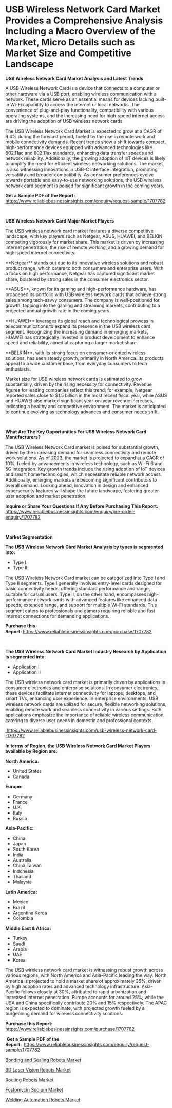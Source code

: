 <p><h1>USB Wireless Network Card Market Provides a Comprehensive Analysis Including a Macro Overview of the Market, Micro Details such as Market Size and Competitive Landscape</h1></p><p><strong>USB Wireless Network Card Market Analysis and Latest Trends</strong></p>
<p><p>A USB Wireless Network Card is a device that connects to a computer or other hardware via a USB port, enabling wireless communication with a network. These cards serve as an essential means for devices lacking built-in Wi-Fi capability to access the internet or local networks. The convenience of plug-and-play functionality, compatibility with various operating systems, and the increasing need for high-speed internet access are driving the adoption of USB wireless network cards.</p><p>The USB Wireless Network Card Market is expected to grow at a CAGR of 9.4% during the forecast period, fueled by the rise in remote work and mobile connectivity demands. Recent trends show a shift towards compact, high-performance devices equipped with advanced technologies like 802.11ac and 802.11ax standards, enhancing data transfer speeds and network reliability. Additionally, the growing adoption of IoT devices is likely to amplify the need for efficient wireless networking solutions. The market is also witnessing innovations in USB-C interface integration, promoting versatility and broader compatibility. As consumer preferences evolve towards portable and easy-to-use networking solutions, the USB wireless network card segment is poised for significant growth in the coming years.</p></p>
<p><strong>Get a Sample PDF of the Report:&nbsp;</strong> <a href="https://www.reliablebusinessinsights.com/enquiry/request-sample/1707782?utm_campaign=1426&utm_medium=2&utm_source=Github&utm_content=ia&utm_term=13102024&utm_id=usb-wireless-network-card">https://www.reliablebusinessinsights.com/enquiry/request-sample/1707782</a></p>
<p>&nbsp;</p>
<p><strong>USB Wireless Network Card Major Market Players</strong></p>
<p><p>The USB wireless network card market features a diverse competitive landscape, with key players such as Netgear, ASUS, HUAWEI, and BELKIN competing vigorously for market share. This market is driven by increasing internet penetration, the rise of remote working, and a growing demand for high-speed internet connectivity.</p><p>**Netgear** stands out due to its innovative wireless solutions and robust product range, which caters to both consumers and enterprise users. With a focus on high performance, Netgear has captured significant market share, bolstered by strong sales in the consumer electronics sector.</p><p>**ASUS**, known for its gaming and high-performance hardware, has broadened its portfolio with USB wireless network cards that achieve strong sales among tech-savvy consumers. The company is well-positioned for growth, tapping into the gaming and streaming markets, contributing to a projected annual growth rate in the coming years.</p><p>**HUAWEI** leverages its global reach and technological prowess in telecommunications to expand its presence in the USB wireless card segment. Recognizing the increasing demand in emerging markets, HUAWEI has strategically invested in product development to enhance speed and reliability, aimed at capturing a larger market share.</p><p>**BELKIN**, with its strong focus on consumer-oriented wireless solutions, has seen steady growth, primarily in North America. Its products appeal to a wide customer base, from everyday consumers to tech enthusiasts.</p><p>Market size for USB wireless network cards is estimated to grow substantially, driven by the rising necessity for connectivity. Revenue figures for leading companies reflect this trend; for example, Netgear reported sales close to $1.5 billion in the most recent fiscal year, while ASUS and HUAWEI also marked significant year-on-year revenue increases, indicating a healthy and competitive environment. The market is anticipated to continue evolving as technology advances and consumer needs shift.</p></p>
<p>&nbsp;</p>
<p><strong>What Are The Key Opportunities For USB Wireless Network Card Manufacturers?</strong></p>
<p><p>The USB Wireless Network Card market is poised for substantial growth, driven by the increasing demand for seamless connectivity and remote work solutions. As of 2023, the market is projected to expand at a CAGR of 10%, fueled by advancements in wireless technology, such as Wi-Fi 6 and 5G integration. Key growth trends include the rising adoption of IoT devices and smart home technologies, which necessitate reliable network access. Additionally, emerging markets are becoming significant contributors to overall demand. Looking ahead, innovation in design and enhanced cybersecurity features will shape the future landscape, fostering greater user adoption and market penetration.</p></p>
<p><strong>Inquire or Share Your Questions If Any Before Purchasing This Report:</strong> <a href="https://www.reliablebusinessinsights.com/enquiry/pre-order-enquiry/1707782?utm_campaign=1426&utm_medium=2&utm_source=Github&utm_content=ia&utm_term=13102024&utm_id=usb-wireless-network-card">https://www.reliablebusinessinsights.com/enquiry/pre-order-enquiry/1707782</a></p>
<p>&nbsp;</p>
<p><strong>Market Segmentation</strong></p>
<p><strong>The USB Wireless Network Card Market Analysis by types is segmented into:</strong></p>
<p><ul><li>Type I</li><li>Type II</li></ul></p>
<p><p>The USB Wireless Network Card market can be categorized into Type I and Type II segments. Type I generally involves entry-level cards designed for basic connectivity needs, offering standard performance and range, suitable for casual users. Type II, on the other hand, encompasses high-performance network cards with advanced features like enhanced data speeds, extended range, and support for multiple Wi-Fi standards. This segment caters to professionals and gamers requiring reliable and fast internet connections for demanding applications.</p></p>
<p><strong>Purchase this Report:&nbsp;</strong><a href="https://www.reliablebusinessinsights.com/purchase/1707782?utm_campaign=1426&utm_medium=2&utm_source=Github&utm_content=ia&utm_term=13102024&utm_id=usb-wireless-network-card">https://www.reliablebusinessinsights.com/purchase/1707782</a></p>
<p>&nbsp;</p>
<p><strong>The USB Wireless Network Card Market Industry Research by Application is segmented into:</strong></p>
<p><ul><li>Application I</li><li>Application II</li></ul></p>
<p><p>The USB wireless network card market is primarily driven by applications in consumer electronics and enterprise solutions. In consumer electronics, these devices facilitate internet connectivity for laptops, desktops, and smart TVs, enhancing user experience. In enterprise environments, USB wireless network cards are utilized for secure, flexible networking solutions, enabling remote work and seamless connectivity in various settings. Both applications emphasize the importance of reliable wireless communication, catering to diverse user needs in domestic and professional contexts.</p></p>
<p><a href="https://www.reliablebusinessinsights.com/usb-wireless-network-card-r1707782?utm_campaign=1426&utm_medium=2&utm_source=Github&utm_content=ia&utm_term=13102024&utm_id=usb-wireless-network-card">&nbsp;https://www.reliablebusinessinsights.com/usb-wireless-network-card-r1707782</a></p>
<p><strong>In terms of Region, the USB Wireless Network Card Market Players available by Region are:</strong></p>
<p>
    <p> <strong> North America: </strong>
        <ul>
            <li>United States</li>
            <li>Canada</li>
        </ul>
        </p> 
    <p> <strong> Europe: </strong>
        <ul>
            <li>Germany</li>
            <li>France</li>
            <li>U.K.</li>
            <li>Italy</li>
            <li>Russia</li>
        </ul>
        </p> 
    <p> <strong> Asia-Pacific: </strong>
        <ul>
            <li>China</li>
            <li>Japan</li>
            <li>South Korea</li>
            <li>India</li>
            <li>Australia</li>
            <li>China Taiwan</li>
            <li>Indonesia</li>
            <li>Thailand</li>
            <li>Malaysia</li>
        </ul>
        </p> 
    <p> <strong> Latin America: </strong>
        <ul>
            <li>Mexico</li>
            <li>Brazil</li>
            <li>Argentina Korea</li>
            <li>Colombia</li>
        </ul>
        </p> 
    <p> <strong> Middle East & Africa: </strong>
        <ul>
            <li>Turkey</li>
            <li>Saudi</li>
            <li>Arabia</li>
            <li>UAE</li>
            <li>Korea</li>
        </ul>
    </p>
    </p>
<p><p>The USB wireless network card market is witnessing robust growth across various regions, with North America and Asia-Pacific leading the way. North America is projected to hold a market share of approximately 35%, driven by high adoption rates and advanced technology infrastructure. Asia-Pacific follows closely at 30%, attributed to rapid urbanization and increased internet penetration. Europe accounts for around 25%, while the USA and China specifically contribute 20% and 15% respectively. The APAC region is expected to dominate, with projected growth fueled by a burgeoning demand for wireless connectivity solutions.</p></p>
<p><strong>Purchase this Report: </strong><a href="https://www.reliablebusinessinsights.com/purchase/1707782?utm_campaign=1426&utm_medium=2&utm_source=Github&utm_content=ia&utm_term=13102024&utm_id=usb-wireless-network-card">https://www.reliablebusinessinsights.com/purchase/1707782</a></p>
<p>&nbsp;<strong>Get a Sample PDF of the Report:&nbsp;&nbsp;</strong><a href="https://www.reliablebusinessinsights.com/enquiry/request-sample/1707782?utm_campaign=1426&utm_medium=2&utm_source=Github&utm_content=ia&utm_term=13102024&utm_id=usb-wireless-network-card">https://www.reliablebusinessinsights.com/enquiry/request-sample/1707782</a></p>
<p><strong></strong></p>
<p><p><a href="https://www.linkedin.com/pulse/emerging-technologies-reshaping-bonding-sealing-robots-market-wk0cf?utm_campaign=1426&utm_medium=2&utm_source=Github&utm_content=ia&utm_term=13102024&utm_id=usb-wireless-network-card">Bonding and Sealing Robots Market</a></p><p><a href="https://www.linkedin.com/pulse/digital-transformation-3d-laser-vision-robots-industry-market-9s5yf?utm_campaign=1426&utm_medium=2&utm_source=Github&utm_content=ia&utm_term=13102024&utm_id=usb-wireless-network-card">3D Laser Vision Robots Market</a></p><p><a href="https://www.linkedin.com/pulse/navigating-routing-robots-market-expert-analysis-forecast-period-2wn3f?utm_campaign=1426&utm_medium=2&utm_source=Github&utm_content=ia&utm_term=13102024&utm_id=usb-wireless-network-card">Routing Robots Market</a></p><p><a href="https://github.com/DixieGrimes/Market-Research-Report-List-1/blob/main/fosfomycin-sodium-market.md?utm_campaign=1426&utm_medium=2&utm_source=Github&utm_content=ia&utm_term=13102024&utm_id=usb-wireless-network-card">Fosfomycin Sodium Market</a></p><p><a href="https://www.linkedin.com/pulse/welding-automation-robots-market-size-share-analysis-growth-nqnvf?utm_campaign=1426&utm_medium=2&utm_source=Github&utm_content=ia&utm_term=13102024&utm_id=usb-wireless-network-card">Welding Automation Robots Market</a></p></p>